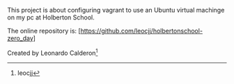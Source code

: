 This project is about configuring vagrant to use an Ubuntu virtual machinge on my pc at Holberton School.

The online repository is: [https://github.com/leocjj/holbertonschool-zero_day]

Created by Leonardo Calderon[^1]

[1]: https://github.com/leocjj/holbertonschool-zero_day
[^1]: leocjj
